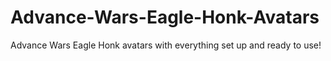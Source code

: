 # Advance-Wars-Eagle-Honk-Avatars
Advance Wars Eagle Honk avatars with everything set up and ready to use!
